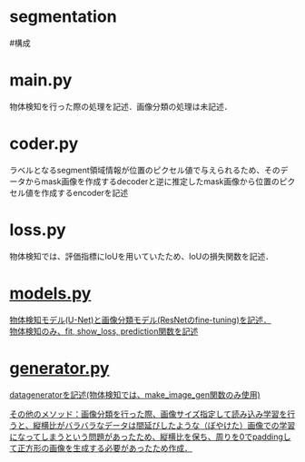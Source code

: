 # segmentation
#構成
<h1>main.py</h1>
物体検知を行った際の処理を記述．画像分類の処理は未記述．
<h1>coder.py</h1>
<p>ラベルとなるsegment領域情報が位置のピクセル値で与えられるため、そのデータからmask画像を作成するdecoderと逆に推定したmask画像から位置のピクセル値を作成するencoderを記述</p>
<h1>loss.py</h1>
<p>物体検知では、評価指標にIoUを用いていたため、IoUの損失関数を記述．</p>
<a href="https://mathwords.net/iou>IoU(評価指標)の意味と値の厳しさ-具体例で学ぶ数学"</a>
<h1>models.py</h1>
<p>物体検知モデル(U-Net)と画像分類モデル(ResNetのfine-tuning)を記述．<br>
  物体検知のみ、fit, show_loss, prediction関数を記述</p>
<h1>generator.py</h1>
<p>datageneratorを記述(物体検知では、make_image_gen関数のみ使用)</p>
<p>その他のメソッド：画像分類を行った際、画像サイズ指定して読み込み学習を行うと、縦横比がバラバラなデータは間延びしたような（ぼやけた）画像での学習になってしまうという問題があったため、縦横比を保ち、周りを0でpaddingして正方形の画像を生成する必要があったため作成．</p>
